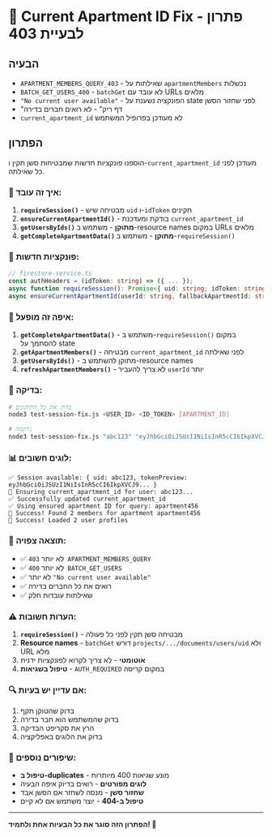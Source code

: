 # 🔧 Current Apartment ID Fix - פתרון לבעיית 403

## הבעיה
- `APARTMENT_MEMBERS_QUERY_403` - שאילתות על `apartmentMembers` נכשלות
- `BATCH_GET_USERS_400` - `batchGet` לא עובד עם URLs מלאים
- `"No current user available"` - הפונקציה נשענת על state לפני שחזור הסשן
- "דף ריק" - לא רואים חברים בדירה
- `current_apartment_id` לא מעודכן בפרופיל המשתמש

## הפתרון
הוספנו פונקציות חדשות שמבטיחות סשן תקין ו-`current_apartment_id` מעודכן לפני כל שאילתה.

### 🔄 איך זה עובד:

1. **`requireSession()`** - מבטיחה שיש `uid` ו-`idToken` תקינים
2. **`ensureCurrentApartmentId()`** - בודקת ומעדכנת `current_apartment_id`
3. **`getUsersByIds()` מתוקן** - משתמש ב-resource names במקום URLs מלאים
4. **`getCompleteApartmentData()` מתוקן** - משתמש ב-`requireSession()`

### 📝 פונקציות חדשות:

```typescript
// firestore-service.ts
const authHeaders = (idToken: string) => ({ ... });
async function requireSession(): Promise<{ uid: string; idToken: string }>
async ensureCurrentApartmentId(userId: string, fallbackApartmentId: string | null): Promise<string | null>
```

### 🎯 איפה זה מופעל:

1. **`getCompleteApartmentData()`** - משתמש ב-`requireSession()` במקום להסתמך על state
2. **`getApartmentMembers()`** - מבטיחה `current_apartment_id` לפני שאילתה
3. **`getUsersByIds()`** - מתוקן להשתמש ב-resource names
4. **`refreshApartmentMembers()`** - לא צריך להעביר `userId` יותר

### 🧪 בדיקה:

```bash
# בדוק את כל התיקונים
node3 test-session-fix.js <USER_ID> <ID_TOKEN> [APARTMENT_ID]

# דוגמה:
node3 test-session-fix.js "abc123" "eyJhbGciOiJSUzI1NiIsInR5cCI6IkpXVCJ9..." "apartment456"
```

### 📊 לוגים חשובים:

```
✅ Session available: { uid: abc123, tokenPreview: eyJhbGciOiJSUzI1NiIsInR5cCI6IkpXVCJ9... }
🔧 Ensuring current_apartment_id for user: abc123...
✅ Successfully updated current_apartment_id
✅ Using ensured apartment ID for query: apartment456
🎉 Success! Found 2 members for apartment apartment456
🎉 Success! Loaded 2 user profiles
```

### 🎉 תוצאה צפויה:

- ✅ לא יותר `403 APARTMENT_MEMBERS_QUERY`
- ✅ לא יותר `400 BATCH_GET_USERS`
- ✅ לא יותר `"No current user available"`
- ✅ רואים את כל החברים בדירה
- ✅ שאילתות עובדות חלק

### ⚠️ הערות חשובות:

1. **`requireSession()`** - מבטיחה סשן תקין לפני כל פעולה
2. **Resource names** - `batchGet` דורש `projects/.../documents/users/uid` ולא URL מלא
3. **אוטומטי** - לא צריך לקרוא לפונקציות ידנית
4. **טיפול בשגיאות** - `AUTH_REQUIRED` במקום קריסה

### 🔍 אם עדיין יש בעיות:

1. בדוק שהטוקן תקף
2. בדוק שהמשתמש הוא חבר בדירה
3. הרץ את סקריפט הבדיקה
4. בדוק את הלוגים באפליקציה

### 🚀 שיפורים נוספים:

- **טיפול ב-duplicates** - מונע שגיאות 400 מיותרות
- **לוגים מפורטים** - רואים בדיוק איפה הבעיה
- **שחזור סשן** - מנסה לשחזר אם הסשן אבד
- **טיפול ב-404** - יוצר משתמש אם לא קיים

---

**הפתרון הזה סוגר את כל הבעיות אחת ולתמיד! 🚀**
